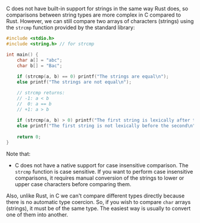 C does not have built-in support for strings in the same way Rust does, so comparisons between string types are more complex in C compared to Rust. However, we can still compare two arrays of characters (strings) using the `strcmp` function provided by the standard library:

```c
#include <stdio.h>
#include <string.h> // for strcmp

int main() {
    char a[] = "abc";
    char b[] = "Bac";
    
    if (strcmp(a, b) == 0) printf("The strings are equal\n");
    else printf("The strings are not equal\n");

    // strcmp returns:
    // -1: a < b
    //  0: a == b
    // +1: a > b
    
    if (strcmp(a, b) > 0) printf("The first string is lexically after the second\n");
    else printf("The first string is not lexically before the second\n");
    
    return 0;
}
```

Note that:
- C does not have a native support for case insensitive comparison. The `strcmp` function is case sensitive. If you want to perform case insensitive comparisons, it requires manual conversion of the strings to lower or upper case characters before comparing them.

Also, unlike Rust, in C we can't compare different types directly because there is no automatic type coercion. So, if you wish to compare `char` arrays (strings), it must be of the same type. The easiest way is usually to convert one of them into another.
